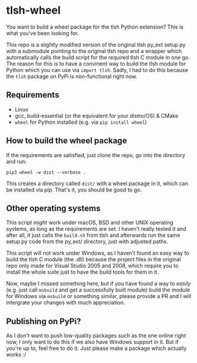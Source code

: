 # tlsh-wheel
You want to build a wheel package for the tlsh Python extension? This is what you've been looking for.

This repo is a slightly modified version of the original tlsh py_ext setup.py with a submodule pointing to the original tlsh repo and a wrapper which automatically calls the build script for the required tlsh C module in one go. The reason for this is to have a convinent way to build the tlsh module for Python which you can use via `import tlsh`. Sadly, I had to do this because the `tlsh` package on PyPi is non-functional right now.

## Requirements
* Linux
* gcc, build-essential (or the equivalent for your distro/OS) & CMake
* `wheel` for Python installed (e.g. via `pip install wheel`)

## How to build the wheel package
If the requirements are satisfied, just clone the repo, go into the directory and run:

`pip3 wheel -w dist --verbose .`

This creates a directory called `dist/` with a wheel package in it, which can be installed via pip. That's it, you should be good to go.

## Other operating systems
This script *might* work under macOS, BSD and other UNIX operating systems, as long as the requirements are set. I haven't really tested it and after all, it just calls the `build.sh` from tlsh and afterwards run the same setup.py code from the py_ext/ directory, just with adjusted paths.

This script will not work under Windows, as I haven't found an easy way to build the tlsh C module (the .dll) because the project files in the original repo only made for Visual Studio 2005 and 2008, which require you to install the whole suite just to have the build tools for them in it. 

Now, maybe I missed something here, but if you have found a way to *easily* (e.g. just call `msbuild` and get a successfully built module) build the module for Windows via `msbuild` or something similar, please provide a PR and I will intergrate your changes with much appreciation.

## Publishing on PyPi?
As I don't want to push low-quality packages such as the one online right now, I only want to do this if we also have Windows support in it. But if you're up to, feel free to do it. Just please make a package which actually works :/